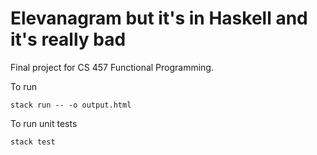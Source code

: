 # Elevanagram but it's in Haskell and it's really bad

Final project for CS 457 Functional Programming.

To run

```
stack run -- -o output.html
```

To run unit tests

```
stack test
```
